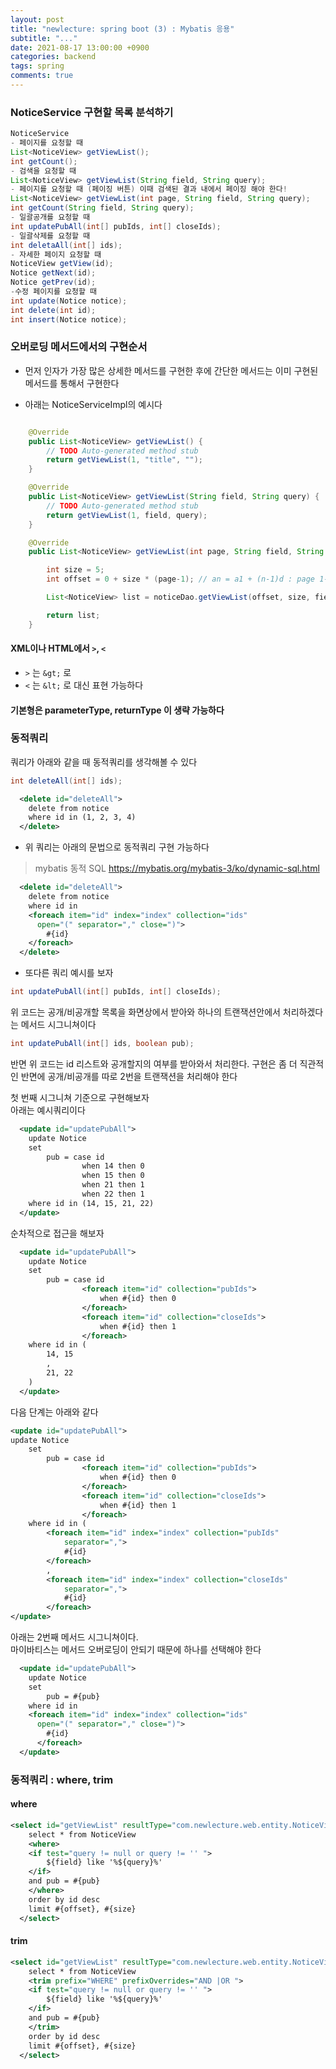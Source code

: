 ```yaml
---
layout: post
title: "newlecture: spring boot (3) : Mybatis 응용"
subtitle: "..."
date: 2021-08-17 13:00:00 +0900
categories: backend
tags: spring
comments: true
---
```


### NoticeService 구현할 목록 분석하기

```java
NoticeService
- 페이지를 요청할 때
List<NoticeView> getViewList();
int getCount();
- 검색을 요청할 때
List<NoticeView> getViewList(String field, String query);
- 페이지를 요청할 때 (페이징 버튼) 이때 검색된 결과 내에서 페이징 해야 한다!
List<NoticeView> getViewList(int page, String field, String query);
int getCount(String field, String query);
- 일괄공개를 요청할 때
int updatePubAll(int[] pubIds, int[] closeIds);
- 일괄삭제를 요청할 때
int deletaAll(int[] ids);
- 자세한 페이지 요청할 때
NoticeView getView(id);
Notice getNext(id);
Notice getPrev(id);
-수정 페이지를 요청할 때
int update(Notice notice);
int delete(int id);
int insert(Notice notice);
```

### 오버로딩 메서드에서의 구현순서

- 먼저 인자가 가장 많은 상세한 메서드를 구현한 후에 간단한 메서드는 이미 구현된 메서드를 통해서 구현한다

- 아래는 NoticeServiceImpl의 예시다

```java

	@Override
	public List<NoticeView> getViewList() {
		// TODO Auto-generated method stub
		return getViewList(1, "title", "");
	}

	@Override
	public List<NoticeView> getViewList(String field, String query) {
		// TODO Auto-generated method stub
		return getViewList(1, field, query);
	}

	@Override
	public List<NoticeView> getViewList(int page, String field, String query) {

		int size = 5;
		int offset = 0 + size * (page-1); // an = a1 + (n-1)d : page 1-> 0, 2-> 10, 3-> 20

		List<NoticeView> list = noticeDao.getViewList(offset, size, field, query);

		return list;
	}

```

#### XML이나 HTML에서 `>`, `<`

- `>` 는 `&gt;` 로
- `<` 는 `&lt;` 로 대신 표현 가능하다

#### 기본형은 parameterType, returnType 이 생략 가능하다

### 동적쿼리

쿼리가 아래와 같을 때 동적쿼리를 생각해볼 수 있다

```java
int deleteAll(int[] ids);
```

```xml
  <delete id="deleteAll">
	delete from notice
	where id in (1, 2, 3, 4)
  </delete>
```

- 위 쿼리는 아래의 문법으로 동적쿼리 구현 가능하다

> mybatis 동적 SQL https://mybatis.org/mybatis-3/ko/dynamic-sql.html

```xml
  <delete id="deleteAll">
	delete from notice
	where id in
	<foreach item="id" index="index" collection="ids"
      open="(" separator="," close=")">
        #{id}
	</foreach>
  </delete>
```

- 또다른 쿼리 예시를 보자

```java
int updatePubAll(int[] pubIds, int[] closeIds);
```

위 코드는 공개/비공개할 목록을 화면상에서 받아와 하나의 트랜잭션안에서 처리하겠다는 메서드 시그니쳐이다

```java
int updatePubAll(int[] ids, boolean pub);
```

반면 위 코드는 id 리스트와 공개할지의 여부를 받아와서 처리한다. 구현은 좀 더 직관적인 반면에 공개/비공개를 따로 2번을 트랜잭션을 처리해야 한다

첫 번째 시그니쳐 기준으로 구현해보자  
아래는 예시쿼리이다

```xml
  <update id="updatePubAll">
  	update Notice
  	set
  		pub = case id
  				when 14 then 0
  				when 15 then 0
  				when 21 then 1
  				when 22 then 1
  	where id in (14, 15, 21, 22)
  </update>
```

순차적으로 접근을 해보자

```xml
  <update id="updatePubAll">
  	update Notice
  	set
  		pub = case id
  				<foreach item="id" collection="pubIds">
			      	when #{id} then 0
				</foreach>
  				<foreach item="id" collection="closeIds">
			      	when #{id} then 1
				</foreach>
  	where id in (
  		14, 15
  		,
  		21, 22
  	)
  </update>
```

다음 단계는 아래와 같다

```xml
<update id="updatePubAll">
update Notice
  	set
  		pub = case id
  				<foreach item="id" collection="pubIds">
			      	when #{id} then 0
				</foreach>
  				<foreach item="id" collection="closeIds">
			      	when #{id} then 1
				</foreach>
  	where id in (
  		<foreach item="id" index="index" collection="pubIds"
  			separator=",">
  			#{id}
  		</foreach>
  		,
  		<foreach item="id" index="index" collection="closeIds"
  			separator=",">
  			#{id}
  		</foreach>
</update>
```

아래는 2번째 메서드 시그니쳐이다.  
마이바티스는 메서드 오버로딩이 안되기 때문에 하나를 선택해야 한다

```xml
  <update id="updatePubAll">
  	update Notice
  	set
  		pub = #{pub}
  	where id in
  	<foreach item="id" index="index" collection="ids"
      open="(" separator="," close=")">
        #{id}
	  </foreach>
  </update>
```

### 동적쿼리 : where, trim

#### where

```xml
<select id="getViewList" resultType="com.newlecture.web.entity.NoticeView">
    select * from NoticeView
	<where>
	<if test="query != null or query != '' ">
		${field} like '%${query}%'
	</if>
	and pub = #{pub}
	</where>
	order by id desc
	limit #{offset}, #{size}
  </select>
```

#### trim

```xml
<select id="getViewList" resultType="com.newlecture.web.entity.NoticeView">
    select * from NoticeView
	<trim prefix="WHERE" prefixOverrides="AND |OR ">
	<if test="query != null or query != '' ">
		${field} like '%${query}%'
	</if>
	and pub = #{pub}
	</trim>
	order by id desc
	limit #{offset}, #{size}
  </select>
```
